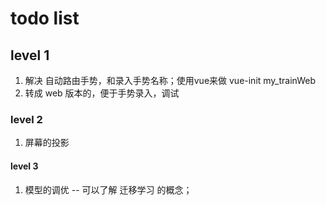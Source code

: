 # todo list

## level 1
1. 解决 自动路由手势，和录入手势名称；使用vue来做 vue-init my_trainWeb
2. 转成 web 版本的，便于手势录入，调试

### level 2
1. 屏幕的投影


#### level 3
1. 模型的调优 -- 可以了解 迁移学习 的概念；
